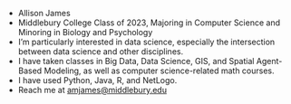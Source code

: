 - Allison James
- Middlebury College Class of 2023, Majoring in Computer Science and Minoring in Biology and Psychology
- I’m particularly interested in data science, especially the intersection between data science and other disciplines.
- I have taken classes in Big Data, Data Science, GIS, and Spatial Agent-Based Modeling, as well as computer science-related math courses. 
- I have used Python, Java, R, and NetLogo.
- Reach me at amjames@middlebury.edu

<!---
amjamesmidd/amjamesmidd is a ✨ special ✨ repository because its `README.md` (this file) appears on your GitHub profile.
You can click the Preview link to take a look at your changes.
--->
